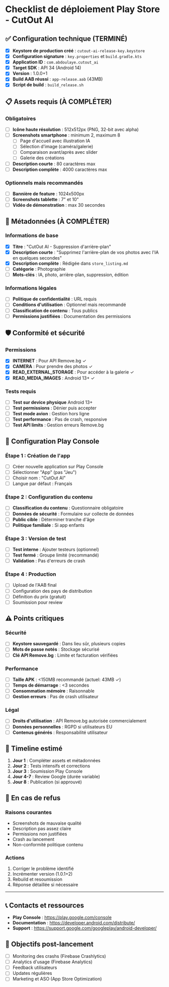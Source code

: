 # Checklist de déploiement Play Store - CutOut AI

## ✅ Configuration technique (TERMINÉ)

- [x] **Keystore de production créé** : `cutout-ai-release-key.keystore`
- [x] **Configuration signature** : `key.properties` et `build.gradle.kts`
- [x] **Application ID** : `com.abdoulaye.cutout_ai`
- [x] **Target SDK** : API 34 (Android 14)
- [x] **Version** : 1.0.0+1
- [x] **Build AAB réussi** : `app-release.aab` (43MB)
- [x] **Script de build** : `build_release.sh`

## 📋 Assets requis (À COMPLÉTER)

### Obligatoires
- [ ] **Icône haute résolution** : 512x512px (PNG, 32-bit avec alpha)
- [ ] **Screenshots smartphone** : minimum 2, maximum 8
  - [ ] Page d'accueil avec illustration IA
  - [ ] Sélection d'image (caméra/galerie)
  - [ ] Comparaison avant/après avec slider
  - [ ] Galerie des créations
- [ ] **Description courte** : 80 caractères max
- [ ] **Description complète** : 4000 caractères max

### Optionnels mais recommandés
- [ ] **Bannière de feature** : 1024x500px
- [ ] **Screenshots tablette** : 7" et 10"
- [ ] **Vidéo de démonstration** : max 30 secondes

## 📄 Métadonnées (À COMPLÉTER)

### Informations de base
- [x] **Titre** : "CutOut AI - Suppression d'arrière-plan"
- [x] **Description courte** : "Supprimez l'arrière-plan de vos photos avec l'IA en quelques secondes"
- [x] **Description complète** : Rédigée dans `store_listing.md`
- [ ] **Catégorie** : Photographie
- [ ] **Mots-clés** : IA, photo, arrière-plan, suppression, édition

### Informations légales
- [ ] **Politique de confidentialité** : URL requis
- [ ] **Conditions d'utilisation** : Optionnel mais recommandé
- [ ] **Classification de contenu** : Tous publics
- [ ] **Permissions justifiées** : Documentation des permissions

## 🛡️ Conformité et sécurité

### Permissions
- [x] **INTERNET** : Pour API Remove.bg ✓
- [x] **CAMERA** : Pour prendre des photos ✓
- [x] **READ_EXTERNAL_STORAGE** : Pour accéder à la galerie ✓
- [x] **READ_MEDIA_IMAGES** : Android 13+ ✓

### Tests requis
- [ ] **Test sur device physique** Android 13+
- [ ] **Test permissions** : Dénier puis accepter
- [ ] **Test mode avion** : Gestion hors ligne
- [ ] **Test performance** : Pas de crash, responsive
- [ ] **Test API limits** : Gestion erreurs Remove.bg

## 🏪 Configuration Play Console

### Étape 1 : Création de l'app
- [ ] Créer nouvelle application sur Play Console
- [ ] Sélectionner "App" (pas "Jeu")
- [ ] Choisir nom : "CutOut AI"
- [ ] Langue par défaut : Français

### Étape 2 : Configuration du contenu
- [ ] **Classification du contenu** : Questionnaire obligatoire
- [ ] **Données de sécurité** : Formulaire sur collecte de données
- [ ] **Public cible** : Déterminer tranche d'âge
- [ ] **Politique familiale** : Si app enfants

### Étape 3 : Version de test
- [ ] **Test interne** : Ajouter testeurs (optionnel)
- [ ] **Test fermé** : Groupe limité (recommandé)
- [ ] **Validation** : Pas d'erreurs de crash

### Étape 4 : Production
- [ ] Upload de l'AAB final
- [ ] Configuration des pays de distribution
- [ ] Définition du prix (gratuit)
- [ ] Soumission pour review

## ⚠️ Points critiques

### Sécurité
- [ ] **Keystore sauvegardé** : Dans lieu sûr, plusieurs copies
- [ ] **Mots de passe notés** : Stockage sécurisé
- [ ] **Clé API Remove.bg** : Limite et facturation vérifiées

### Performance
- [ ] **Taille APK** : <150MB recommandé (actuel: 43MB ✓)
- [ ] **Temps de démarrage** : <3 secondes
- [ ] **Consommation mémoire** : Raisonnable
- [ ] **Gestion erreurs** : Pas de crash utilisateur

### Légal
- [ ] **Droits d'utilisation** : API Remove.bg autorisée commercialement
- [ ] **Données personnelles** : RGPD si utilisateurs EU
- [ ] **Contenus générés** : Responsabilité utilisateur

## 📅 Timeline estimé

1. **Jour 1** : Compléter assets et métadonnées
2. **Jour 2** : Tests intensifs et corrections
3. **Jour 3** : Soumission Play Console
4. **Jour 4-7** : Review Google (durée variable)
5. **Jour 8** : Publication (si approuvé)

## 🚨 En cas de refus

### Raisons courantes
- Screenshots de mauvaise qualité
- Description pas assez claire
- Permissions non justifiées
- Crash au lancement
- Non-conformité politique contenu

### Actions
1. Corriger le problème identifié
2. Incrémenter version (1.0.1+2)
3. Rebuild et resoumission
4. Réponse détaillée si nécessaire

---

## 📞 Contacts et ressources

- **Play Console** : https://play.google.com/console
- **Documentation** : https://developer.android.com/distribute/
- **Support** : https://support.google.com/googleplay/android-developer/

## 🎯 Objectifs post-lancement

- [ ] Monitoring des crashs (Firebase Crashlytics)
- [ ] Analytics d'usage (Firebase Analytics)  
- [ ] Feedback utilisateurs
- [ ] Updates régulières
- [ ] Marketing et ASO (App Store Optimization)